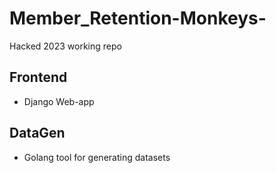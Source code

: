 # Member_Retention-Monkeys-
Hacked 2023 working repo

## Frontend
- Django Web-app

## DataGen
- Golang tool for generating datasets
